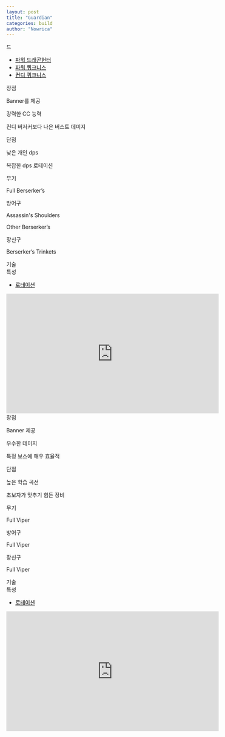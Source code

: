 ```yaml
---
layout: post
title: "Guardian"
categories: build
author: "Nowrica"
---
```


<script async src="https://unpkg.com/armory-embeds@^0.x.x/armory-embeds.js"></script>
<style media="screen">
  .tabs .indicator {
    background-color: #000000;
  }
  .tabs .tab a:hover{
    color: #c1c1c1;
  }
  .tabs .tab a, .tabs .tab a.active {
    color: #000000;

  }
  .tabs .tab a, .tabs {
    color: #000000;

}

</style>



드
<div class="row">
  <div class="col s12">
    <ul class="tabs">
      <li class="tab col s4"><a class="active" href="#target1">파워 드래곤헌터</a></li>
      <li class="tab col s4"><a href="#target2">파워 퀴크니스</a></li>
      <li class="tab col s4"><a href="#target2">컨디 퀴크니스</a></li>
    </ul>
  </div>

  <div id="target1">
    <div class="col s12">
      <div class='card'>
            <div class='card-content'>
              <span class='card-title grey'>장점</span>
              <p>Banner를 제공</p> 
              <p>강력한 CC 능력</p>
              <p>컨디 버저커보다 나은 버스트 데미지</p>
            </div>
           <div class='card-content'>
             <span class='card-title grey'>단점</span>
            <p>낮은 개인 dps</p>
            <p>복잡한 dps 로테이션</p>
           </div>
      </div>
    </div>
    <div id = "Aromor" class="col s6">
      <div class='card'>
        <div class='card-content'>
         <span class='card-title grey'>무기</span>
          <p>Full Berserker’s</p>
            <div data-armory-embed="items" data-armory-ids="46759,24868,46759,24615"></div>
            <div data-armory-embed="items" data-armory-ids="46766,84505,46766,24639"></div>
        <span class='card-title grey'>방어구</span>
          <p>Assassin's Shoulders</p>
          <p>Other Berserker’s</p>
            <div data-armory-embed="items" data-armory-ids="48075,48131,48073,48074,48076,48072"></div>
            <div data-armory-embed="items" data-armory-ids="24818,24818,24818,24818,24818,24818"></div>
        <span class='card-title grey'>장신구</span>
        <p>Berserker’s Trinkets</p>
        <div data-armory-embed="items" data-armory-ids="79062,80002,77939" data-armory-79062-stat="584" data-armory-80002-stat="584" data-armory-77939-stat="584"></div>
        <div data-armory-embed="items" data-armory-ids="79269,81167,79134" data-armory-79269-stat="584" data-armory-81167-stat="584" data-armory-79134-stat="584"></div>
         </div> <!-- 장비끝 -->
      </div>
    </div>
    <div id="traits" class="col s6"><!-- 특성 시작 -->
      <div class='card'>
        <div class='card-content'>
          <span class='card-title grey'>기술</span>
        <div data-armory-embed="skills" data-armory-ids="14402,14354,14571,14572,14483"></div>
          <span class='card-title grey'>특성</span>
        <div data-armory-embed="specializations" data-armory-ids="4,11,51" data-armory-4-traits="1444,1338,1437" data-armory-11-traits="1471,1482,1667" data-armory-51-traits="1413,1484,1369"></div>
    </div> <!-- 특성 끝 -->
    </div>
    </div>
     <div class="col s12">
        <div class='card'>
          <div class='card-tabs'>
            <ul class='tabs tabs-fixed-width'>
              <li class='tab'><a href='rotation1'>로테이션</a></li>
            </ul>
          </div>
          <div class='card-content'>
            <div id='rotation1'>
              <div class='video-container'>
               <iframe width="560" height="315" src="https://www.youtube.com/embed/i1IoP0Gp0hk" frameborder="0" allowfullscreen></iframe>
              </div>
            </div>
          </div>
        </div>
      </div>
  </div>




  <div id="target2">
    <div class="col s12">
      <div class='card'>
            <div class='card-content'>
              <span class='card-title grey'>장점</span>
              <p>Banner 제공</p> 
              <p>우수한 데미지</p>
              <p>특정 보스에 매우 효율적</p>
            </div>
           <div class='card-content'>
             <span class='card-title grey'>단점</span>
            <p>높은 학습 곡선</p>
            <p>초보자가 맞추기 힘든 장비</p>
           </div>
      </div>
    </div>
    <div id = "Aromor" class="col s6">
      <div class='card'>
        <div class='card-content'>
         <span class='card-title grey'>무기</span>
          <p>Full Viper</p>
            <div data-armory-embed="items" data-armory-ids="70838,24605,76271,24560"></div>
            <div data-armory-embed="items" data-armory-ids="70504,24609,24560"></div>
        <span class='card-title grey'>방어구</span>
          <p>Full Viper</p>
            <div data-armory-embed="items" data-armory-ids="74412,72557,76377,76776,77143,72548"></div>
            <div data-armory-embed="items" data-armory-ids="83502,83502,83502,83502,83502,83502"></div>
        <span class='card-title grey'>장신구</span>
        <p>Full Viper</p>
        <div data-armory-embed="items" data-armory-ids="79062,80002,77939" data-armory-79062-stat="1130" data-armory-80002-stat="1130" data-armory-77939-stat="1130"></div>
        <div data-armory-embed="items" data-armory-ids="79269,81167,79134" data-armory-79269-stat="1130" data-armory-81167-stat="1130" data-armory-79134-stat="1130"></div>
         </div> <!-- 장비끝 -->
      </div>
    </div>
    <div id="traits" class="col s6"><!-- 특성 시작 -->
      <div class='card'>
        <div class='card-content'>
          <span class='card-title grey'>기술</span>
        <div data-armory-embed="skills" data-armory-ids="30189,30074,14407,14405,30343"></div>
          <span class='card-title grey'>특성</span>
        <div data-armory-embed="specializations" data-armory-ids="36,51,18" data-armory-36-traits="1455,1333,1346" data-armory-51-traits="1413,1484,1657" data-armory-18-traits="2049,2042,2038"></div>
    </div> <!-- 특성 끝 -->
    </div>
    </div>
     <div class="col s12">
        <div class='card'>
          <div class='card-tabs'>
            <ul class='tabs tabs-fixed-width'>
              <li class='tab'><a href='rotation2'>로테이션</a></li>
            </ul>
          </div>
          <div class='card-content'>
            <div id='rotation2'>
              <div class='video-container'>
               <iframe width="560" height="315" src="https://www.youtube.com/embed/F3pRbdzmIN0" frameborder="0" allowfullscreen></iframe>
              </div>
            </div>
          </div>
        </div>
      </div>
  </div>



</div> <!--row -->

